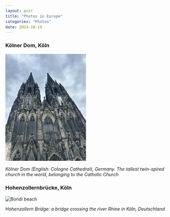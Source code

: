 ```yaml
---
layout: post
title: "Photos in Europe"
categories: "Photos"
date: 2024-10-19
---
```


<style>
  time {
    display: none; /* 隐藏日期 */
  }
</style>

### Kölner Dom, Köln
<img src="/images/church.jpg" alt="church" title="church" style="max-width: 50%; height: auto;">

*Kölner Dom (English: Cologne Cathedral), Germany. The tallest twin-spired church in the world, belonging to the Catholic Church*


### Hohenzollernbrücke, Köln
<img src="/images/Hohenzollern.jpg" alt="Bondi beach" title="Bondi Beach, Sydney" style="max-width: 50%; height: auto;">

*Hohenzollern Bridge: a bridge crossing the river Rhine in Köln, Deutschland* 

